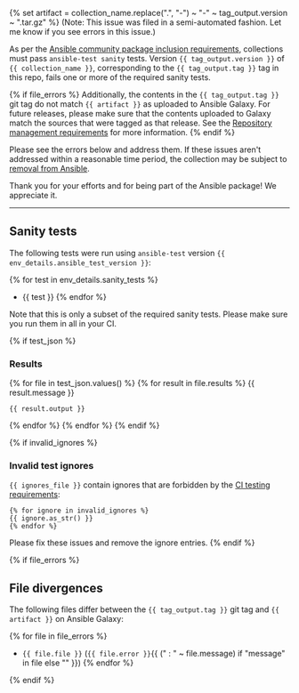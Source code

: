 {% set artifact = collection_name.replace(".", "-") ~ "-" ~ tag_output.version ~ ".tar.gz" %}
(Note: This issue was filed in a semi-automated fashion. Let me know if you see errors in this issue.)

As per the [Ansible community package inclusion requirements][ci-testing], collections must pass `ansible-test sanity` tests. Version `{{ tag_output.version }}` of `{{ collection_name }}`, corresponding to the `{{ tag_output.tag }}` tag in this repo, fails one or more of the required sanity tests.

{% if file_errors %}
Additionally, the contents in the `{{ tag_output.tag }}` git tag do not match `{{ artifact }}` as uploaded to Ansible Galaxy. For future releases, please make sure that the contents uploaded to Galaxy match the sources that were tagged as that release. See the [Repository management requirements][repo-mgmt] for more information.
{% endif %}

Please see the errors below and address them. If these issues aren't addressed within a reasonable time period, the collection may be subject to [removal from Ansible][removal].

Thank you for your efforts and for being part of the Ansible package! We appreciate it.

---

## Sanity tests

The following tests were run using `ansible-test` version `{{ env_details.ansible_test_version }}`:

{% for test in env_details.sanity_tests %}
- {{ test }}
{% endfor %}

Note that this is only a subset of the required sanity tests. Please make sure you run them in all in your CI.

{% if test_json %}
### Results

{% for file in test_json.values() %}
{% for result in file.results %}
{{ result.message }}

``` text
{{ result.output }}
```

{% endfor %}
{% endfor %}
{% endif %}

{% if invalid_ignores %}
### Invalid test ignores

`{{ ignores_file }}` contain ignores that are forbidden by the [CI testing requirements][ci-testing]:

``` text
{% for ignore in invalid_ignores %}
{{ ignore.as_str() }}
{% endfor %}
```

Please fix these issues and remove the ignore entries.
{% endif %}

{% if file_errors %}
## File divergences

The following files differ between the `{{ tag_output.tag }}` git tag and `{{ artifact }}` on Ansible Galaxy:

{% for file in file_errors %}
- `{{ file.file }}` (`{{ file.error }}`{{ (" : " ~ file.message) if "message" in file else "" }})
{% endfor %}

{% endif %}

[ci-testing]: https://docs.ansible.com/ansible/latest/community/collection_contributors/collection_requirements.html#ci-testing
[repo-mgmt]: https://docs.ansible.com/ansible/latest/community/collection_contributors/collection_requirements.html#repository-management
[removal]: https://github.com/ansible-collections/overview/blob/main/removal_from_ansible.rst
